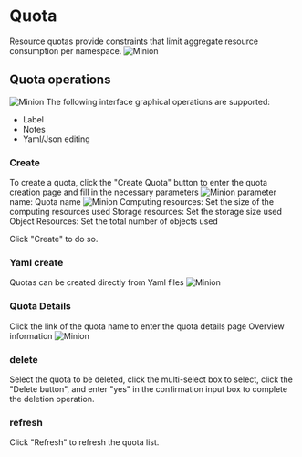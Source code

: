 # Quota

Resource quotas provide constraints that limit aggregate resource consumption per namespace.
![Minion](../../../assets/images/resource/quota-list-en.jpg)
## Quota operations

![Minion](../../../assets/images/resource/quota-operation-en.jpg)
The following interface graphical operations are supported:

* Label
* Notes
* Yaml/Json editing

### Create
To create a quota, click the "Create Quota" button to enter the quota creation page and fill in the necessary parameters
![Minion](../../../assets/images/resource/quota-create1-en.jpg)
parameter
name: Quota name
![Minion](../../../assets/images/resource/quota-create2-en.jpg)
Computing resources: Set the size of the computing resources used
Storage resources: Set the storage size used
Object Resources: Set the total number of objects used

Click "Create" to do so.

### Yaml create
Quotas can be created directly from Yaml files
![Minion](../../../assets/images/resource/quota-create-yaml-en.jpg)
### Quota Details
Click the link of the quota name to enter the quota details page
Overview information
![Minion](../../../assets/images/resource/quota-info1-en.jpg)

### delete
Select the quota to be deleted, click the multi-select box to select, click the "Delete button", and enter "yes" in the confirmation input box to complete the deletion operation.
### refresh
Click "Refresh" to refresh the quota list.